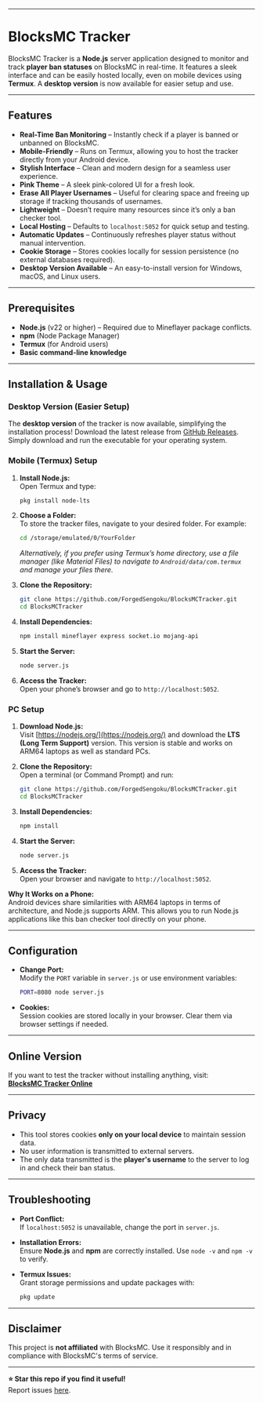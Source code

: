 
---

# BlocksMC Tracker  

BlocksMC Tracker is a **Node.js** server application designed to monitor and track **player ban statuses** on BlocksMC in real-time. It features a sleek interface and can be easily hosted locally, even on mobile devices using **Termux**. A **desktop version** is now available for easier setup and use.

---

## Features  

- **Real-Time Ban Monitoring** – Instantly check if a player is banned or unbanned on BlocksMC.  
- **Mobile-Friendly** – Runs on Termux, allowing you to host the tracker directly from your Android device.  
- **Stylish Interface** – Clean and modern design for a seamless user experience.  
- **Pink Theme** – A sleek pink-colored UI for a fresh look.  
- **Erase All Player Usernames** – Useful for clearing space and freeing up storage if tracking thousands of usernames.  
- **Lightweight** – Doesn’t require many resources since it’s only a ban checker tool.  
- **Local Hosting** – Defaults to `localhost:5052` for quick setup and testing.  
- **Automatic Updates** – Continuously refreshes player status without manual intervention.  
- **Cookie Storage** – Stores cookies locally for session persistence (no external databases required).  
- **Desktop Version Available** – An easy-to-install version for Windows, macOS, and Linux users.

---

## Prerequisites  

- **Node.js** (v22 or higher) – Required due to Mineflayer package conflicts.  
- **npm** (Node Package Manager)  
- **Termux** (for Android users)  
- **Basic command-line knowledge**

---

## Installation & Usage  

### Desktop Version (Easier Setup)  

The **desktop version** of the tracker is now available, simplifying the installation process! Download the latest release from [GitHub Releases](https://github.com/ForgedSengoku/BlocksMCTracker/releases). Simply download and run the executable for your operating system.

### Mobile (Termux) Setup  

1. **Install Node.js:**  
   Open Termux and type:  
   ```bash
   pkg install node-lts
   ```  

2. **Choose a Folder:**  
   To store the tracker files, navigate to your desired folder. For example:  
   ```bash
   cd /storage/emulated/0/YourFolder
   ```  
   *Alternatively, if you prefer using Termux’s home directory, use a file manager (like Material Files) to navigate to `Android/data/com.termux` and manage your files there.*

3. **Clone the Repository:**  
   ```bash
   git clone https://github.com/ForgedSengoku/BlocksMCTracker.git
   cd BlocksMCTracker
   ```  

4. **Install Dependencies:**  
   ```bash
   npm install mineflayer express socket.io mojang-api
   ```  

5. **Start the Server:**  
   ```bash
   node server.js
   ```  

6. **Access the Tracker:**  
   Open your phone’s browser and go to `http://localhost:5052`.

### PC Setup  

1. **Download Node.js:**  
   Visit [https://nodejs.org/](https://nodejs.org/) and download the **LTS (Long Term Support)** version. This version is stable and works on ARM64 laptops as well as standard PCs.

2. **Clone the Repository:**  
   Open a terminal (or Command Prompt) and run:  
   ```bash
   git clone https://github.com/ForgedSengoku/BlocksMCTracker.git
   cd BlocksMCTracker
   ```  

3. **Install Dependencies:**  
   ```bash
   npm install
   ```  

4. **Start the Server:**  
   ```bash
   node server.js
   ```  

5. **Access the Tracker:**  
   Open your browser and navigate to `http://localhost:5052`.

**Why It Works on a Phone:**  
Android devices share similarities with ARM64 laptops in terms of architecture, and Node.js supports ARM. This allows you to run Node.js applications like this ban checker tool directly on your phone.

---

## Configuration  

- **Change Port:**  
  Modify the `PORT` variable in `server.js` or use environment variables:  
  ```bash
  PORT=8080 node server.js
  ```  

- **Cookies:**  
  Session cookies are stored locally in your browser. Clear them via browser settings if needed.

---

## Online Version  

If you want to test the tracker without installing anything, visit:  
[**BlocksMC Tracker Online**](https://blocksmctracker.onrender.com/)

---

## Privacy  

- This tool stores cookies **only on your local device** to maintain session data.  
- No user information is transmitted to external servers.  
- The only data transmitted is the **player's username** to the server to log in and check their ban status.

---

## Troubleshooting  

- **Port Conflict:**  
  If `localhost:5052` is unavailable, change the port in `server.js`.

- **Installation Errors:**  
  Ensure **Node.js** and **npm** are correctly installed. Use `node -v` and `npm -v` to verify.

- **Termux Issues:**  
  Grant storage permissions and update packages with:  
  ```bash
  pkg update
  ```

---

## Disclaimer  

This project is **not affiliated** with BlocksMC. Use it responsibly and in compliance with BlocksMC's terms of service.

---

**⭐ Star this repo if you find it useful!**  
Report issues [here](https://github.com/ForgedSengoku/BlocksMCTracker/issues).
